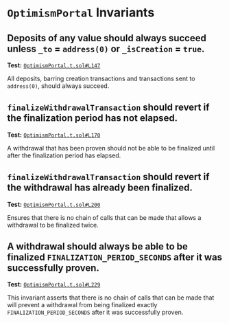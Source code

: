 # `OptimismPortal` Invariants

## Deposits of any value should always succeed unless `_to` = `address(0)` or `_isCreation` = `true`.
**Test:** [`OptimismPortal.t.sol#L147`](../test/invariants/OptimismPortal.t.sol#L147)

All deposits, barring creation transactions and transactions sent to `address(0)`, should always succeed. 

## `finalizeWithdrawalTransaction` should revert if the finalization period has not elapsed.
**Test:** [`OptimismPortal.t.sol#L170`](../test/invariants/OptimismPortal.t.sol#L170)

A withdrawal that has been proven should not be able to be finalized until after the finalization period has elapsed. 

## `finalizeWithdrawalTransaction` should revert if the withdrawal has already been finalized.
**Test:** [`OptimismPortal.t.sol#L200`](../test/invariants/OptimismPortal.t.sol#L200)

Ensures that there is no chain of calls that can be made that allows a withdrawal to be finalized twice. 

## A withdrawal should **always** be able to be finalized `FINALIZATION_PERIOD_SECONDS` after it was successfully proven.
**Test:** [`OptimismPortal.t.sol#L229`](../test/invariants/OptimismPortal.t.sol#L229)

This invariant asserts that there is no chain of calls that can be made that will prevent a withdrawal from being finalized exactly `FINALIZATION_PERIOD_SECONDS` after it was successfully proven. 